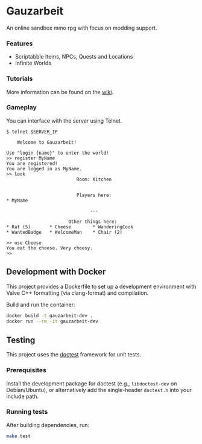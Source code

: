 # Gauzarbeit

An online sandbox mmo rpg with focus on modding support.

### Features

* Scriptabble Items, NPCs, Quests and Locations
* Infinite Worlds

### Tutorials

More information can be found on the [wiki](https://github.com/vagos/gauzarbeit/wiki/Tutorials#creating-new-things).

### Gameplay 

You can interface with the server using Telnet.

```
$ telnet $SERVER_IP

	Welcome to Gauzarbeit!

Use "login {name}" to enter the world!
>> register MyName
You are registered!
You are logged in as MyName.
>> look
                          Room: Kitchen


                          Players here:
* MyName

                               ---

                       Other things here:
* Rat (5)       * Cheese        * WanderingCook 
* WantedBadge   * WelcomeMan    * Chair (2) 

>> use Cheese
You eat the cheese. Very cheesy.
>>
```

## Development with Docker

This project provides a Dockerfile to set up a development environment with Valve C++ formatting (via clang-format) and compilation.

Build and run the container:

```bash
docker build -t gauzarbeit-dev .
docker run --rm -it gauzarbeit-dev
```

## Testing

This project uses the [doctest](https://github.com/onqtam/doctest) framework for unit tests.

### Prerequisites

Install the development package for doctest (e.g., `libdoctest-dev` on Debian/Ubuntu), or alternatively add the single-header `doctest.h` into your include path.

### Running tests

After building dependencies, run:

```bash
make test
```
